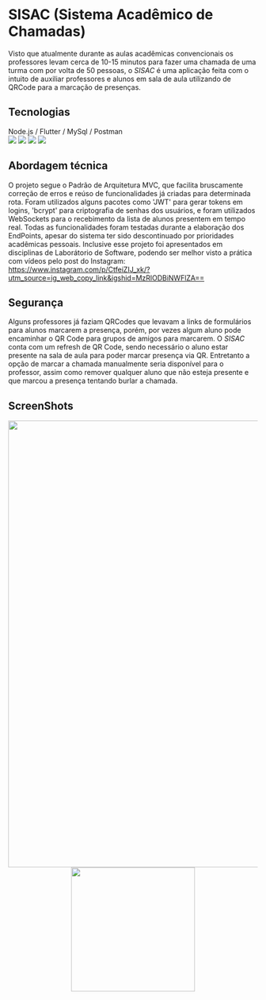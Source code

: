 # SISAC (Sistema Acadêmico de Chamadas)
Visto que atualmente durante as aulas acadêmicas convencionais os professores levam cerca de 10-15 minutos para fazer uma chamada de uma turma com por volta de 50 pessoas, o *SISAC* é uma aplicação feita com o intuito de auxiliar professores e alunos em sala de aula utilizando de QRCode para a marcação de presenças. 

## Tecnologias
Node.js /   Flutter   /  MySql  /   Postman  <br>
 <img src="https://skillicons.dev/icons?i=nodejs" /> <img src="https://skillicons.dev/icons?i=flutter" /> <img src="https://skillicons.dev/icons?i=mysql" /> <img src="https://skillicons.dev/icons?i=postman" />

## Abordagem técnica
O projeto segue o Padrão de Arquitetura MVC, que facilita bruscamente correção de erros e reúso de funcionalidades já criadas para determinada rota. Foram utilizados alguns pacotes como 'JWT' para gerar tokens em logins, 'bcrypt' para criptografia de senhas dos usuários, e foram utilizados WebSockets para o recebimento da lista de alunos presentem em tempo real. Todas as funcionalidades foram testadas durante a elaboração dos EndPoints, apesar do sistema ter sido descontinuado por prioridades acadêmicas pessoais. Inclusive esse projeto foi apresentados em disciplinas de Laborátorio de Software, podendo ser melhor visto a prática com vídeos pelo post do Instagram: https://www.instagram.com/p/CtfeiZIJ_xk/?utm_source=ig_web_copy_link&igshid=MzRlODBiNWFlZA== 

## Segurança
Alguns professores já faziam QRCodes que levavam a links de formulários para alunos marcarem a presença, porém, por vezes algum aluno pode encaminhar o QR Code para grupos de amigos para marcarem. O *SISAC* conta com um refresh de QR Code, sendo necessário o aluno estar presente na sala de aula para poder marcar presença via QR.
Entretanto a opção de marcar a chamada manualmente seria disponível para o professor, assim como remover qualquer aluno que não esteja presente e que marcou a presença tentando burlar a chamada.
## ScreenShots

<div align="center">
<img src="https://github.com/gustavo-mv/SISAC-Nodejs/assets/47462562/227aa75e-f8b2-4a69-9c1b-07445a5dd7b8" width="900px" />
<img src="https://github.com/gustavo-mv/SISAC-Nodejs/assets/47462562/6b4675a0-6196-4828-80ae-f42c20270e14" width="250px" />
</div>
